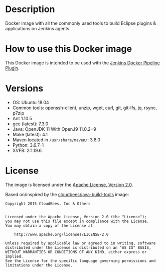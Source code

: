 # Description

Docker image with all the commonly used tools to build Eclipse plugins & applications on Jenkins agents.

# How to use this Docker image

This Docker image is intended to be used with the [Jenkins Docker Pipeline Plugin](https://wiki.jenkins-ci.org/display/JENKINS/CloudBees+Docker+Pipeline+Plugin).

# Versions
-   OS: Ubuntu 18.04
-   Common tools: openssh-client, unzip, wget, curl, git, git-lfs, jq, rsync, p7zip
-   Ant 1.10.5
-   gcc (latest): 7.3.0
-   Java: OpenJDK 11 With OpenJ9 11.0.2+9
-   Make (latest): 4.1
-   Maven located in `/usr/share/maven/`: 3.6.0
-   Python: 3.6.7-1
-   XVFB: 2:1.19.6

# License

The image is licensed under the [Apache License, Version 2.0](https://www.apache.org/licenses/LICENSE-2.0).

Based on/inspired by the [cloudbees/java-build-tools](https://github.com/cloudbees/java-build-tools-dockerfile) image:
```
Copyright 2015 CloudBees, Inc & Others


Licensed under the Apache License, Version 2.0 (the "License");
you may not use this file except in compliance with the License.
You may obtain a copy of the License at

    http://www.apache.org/licenses/LICENSE-2.0

Unless required by applicable law or agreed to in writing, software
distributed under the License is distributed on an "AS IS" BASIS,
WITHOUT WARRANTIES OR CONDITIONS OF ANY KIND, either express or implied.
See the License for the specific language governing permissions and
limitations under the License.